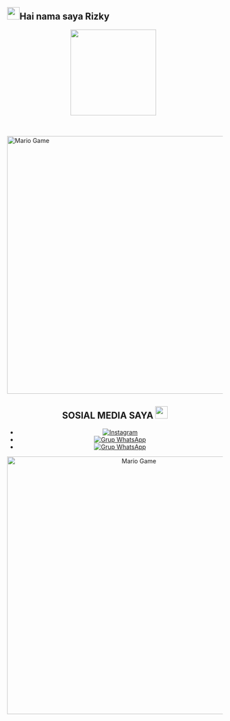 ## <img src="https://github.com/TheDudeThatCode/TheDudeThatCode/blob/master/Assets/Hi.gif" width="29px">Hai nama saya Rizky
<p align="center">
<p align='center'><a href="https://www.instagram.com/rizkyfauzari"><img height="200" src="https://github.com/RizkyFauzari/belum-jadi/blob/main/logo.jpg?raw=true"></a>&nbsp;&nbsp;</p>
</p>
<br>



</p>
<p align="center">
</p>
<img src="https://github.com/TheDudeThatCode/TheDudeThatCode/blob/master/Assets/Developer.gif" alt="Mario Game" width="600" />
<div align="center">



## SOSIAL MEDIA SAYA <img src="https://github.com/TheDudeThatCode/TheDudeThatCode/blob/master/Assets/powerup.gif" width="29px">

* [![Instagram](https://img.shields.io/badge/Instagram-25D366?style=for-the-badge&logo=Instagram&logoColor=red)](https://www.instagram.com/rizkyfauzari)
* [![Grup WhatsApp](https://img.shields.io/badge/WhatsApp-25D366?style=for-the-badge&logo=whatsapp&logoColor=white)](https://wa.me/+6289603796522)
* [![Grup WhatsApp](https://img.shields.io/badge/WhatsApp%20Group-25D366?style=for-the-badge&logo=whatsapp&logoColor=white)](//https://chat.whatsapp.com/KgU27SNOG9Q1kVDC5wHOGb)

  
<img src="https://github.com/TheDudeThatCode/TheDudeThatCode/blob/master/Assets/Mario_Gameplay.gif" alt="Mario Game" width="600" />

